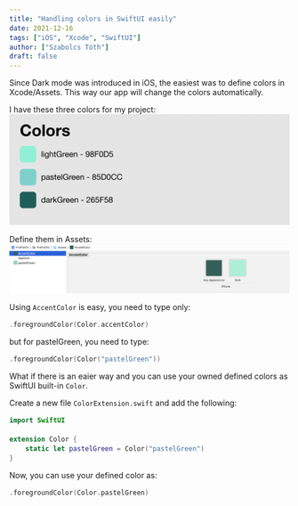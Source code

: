 ```yaml
---
title: "Handling colors in SwiftUI easily"
date: 2021-12-16
tags: ["iOS", "Xcode", "SwiftUI"]
author: ["Szabolcs Tóth"]
draft: false
---
```


Since Dark mode was introduced in iOS, the easiest was to define colors in Xcode/Assets. This way our app will change the colors automatically.

I have these three colors for my project:
![](/images/color_post_1.png)

Define them in Assets: ![](/images/color_post_2.png)

Using ```AccentColor``` is easy, you need to type only:
```swift
.foregroundColor(Color.accentColor)
```

but for pastelGreen, you need to type:
```swift
.foregroundColor(Color("pastelGreen"))
```


What if there is an eaier way and you can use your owned defined colors as SwiftUI built-in ```Color```.

Create a new file ```ColorExtension.swift``` and add the following:
```swift
import SwiftUI

extension Color {
    static let pastelGreen = Color("pastelGreen")
}
```

Now, you can use your defined color as:
```swift
.foregroundColor(Color.pastelGreen)
```